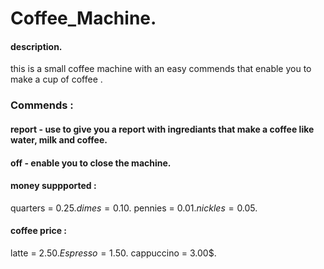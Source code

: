 # Coffee_Machine.
#### description.
this is a small coffee machine with an easy commends that enable you to make a cup of coffee .
### Commends :
#### report - use to give you a report with ingrediants that make a coffee like water, milk and coffee.
#### off - enable you to close the machine.
#### money suppported : 
  quarters = 0.25$. 
  dimes = 0.10$.
  pennies = 0.01$.  
  nickles = 0.05$.
#### coffee price :
  latte  = 2.50$.
  Espresso = 1.50$.
  cappuccino = 3.00$.
  
